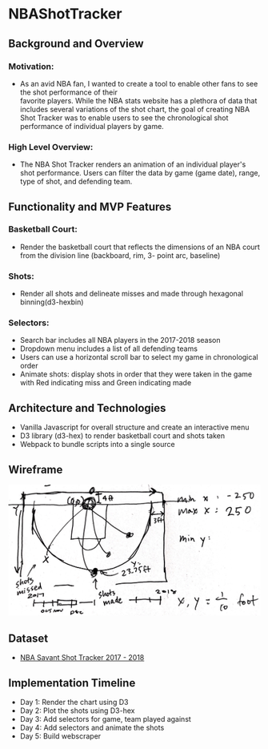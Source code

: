 # NBAShotTracker

## Background and Overview
  ### Motivation: 
  * As an avid NBA fan, I wanted to create a tool to enable other fans to see the shot performance of their   
  favorite players. While the NBA stats website has a plethora of data that includes several variations of the shot chart, 
  the goal of creating NBA Shot Tracker was to enable users to see the chronological shot performance of individual players 
  by game. 
  ### High Level Overview: 
  * The NBA Shot Tracker renders an animation of an individual player's shot performance. Users can 
  filter the data by game (game date), range, type of shot, and defending team.    

## Functionality and MVP Features
  ### Basketball Court: 
  * Render the basketball court that reflects the dimensions of an NBA court from the 
  division line (backboard, rim, 3- point arc, baseline) 
  ### Shots: 
  * Render all shots and delineate misses and made through hexagonal binning(d3-hexbin)
  ### Selectors:
  * Search bar includes all NBA players in the 2017-2018 season
  * Dropdown menu includes a list of all defending teams
  * Users can use a horizontal scroll bar to select my game in chronological order 
  * Animate shots: display shots in order that they were taken in the game with Red indicating miss and 
  Green indicating made 
   
## Architecture and Technologies
  * Vanilla Javascript for overall structure and create an interactive menu 
  * D3 library (d3-hex) to render basketball court and shots taken
  * Webpack to bundle scripts into a single source
  
## Wireframe
![Wireframe of the basketball tracker](screenshots/wireframe.jpg)
  
## Dataset 
  * [NBA Savant Shot Tracker 2017 - 2018](https://nbasavant.com/shot_search.php)

## Implementation Timeline
  * Day 1: Render the chart using D3
  * Day 2: Plot the shots using D3-hex
  * Day 3: Add selectors for game, team played against
  * Day 4: Add selectors and animate the shots 
  * Day 5: Build webscraper 
